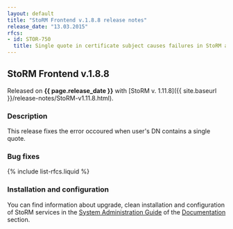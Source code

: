 ```yaml
---
layout: default
title: "StoRM Frontend v.1.8.8 release notes"
release_date: "13.03.2015"
rfcs:
- id: STOR-750
  title: Single quote in certificate subject causes failures in StoRM async requests
---
```


## StoRM Frontend v.1.8.8

Released on **{{ page.release_date }}** with [StoRM v. 1.11.8]({{ site.baseurl }}/release-notes/StoRM-v1.11.8.html).

### Description

This release fixes the error occoured when user's DN contains a single quote.

### Bug fixes

{% include list-rfcs.liquid %}

### Installation and configuration

You can find information about upgrade, clean installation and configuration of StoRM services in the [System Administration Guide][storm-sysadmin-guide] of the [Documentation][storm-documentation] section.


[storm-documentation]: {{site.baseurl}}/documentation.html
[storm-sysadmin-guide]: {{site.baseurl}}/documentation/sysadmin-guide/1.11.8
